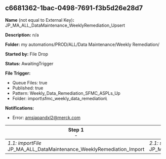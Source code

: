 ## c6681362-1bac-0498-7691-f3b5d26e28d7

**Name** (not equal to External Key)**:** JP_MA_ALL_DataMaintenance_WeeklyRemediation_Upsert

**Description:** n/a

**Folder:** my automations/PROD/ALL/Data Maintenance/Weekly Remediation/

**Started by:** File Drop

**Status:** AwaitingTrigger

**File Trigger:**

* Queue Files: true
* Published: true
* Pattern: Weekly_Data_Remediation_SFMC_ASPLs_Up
* Folder:  import\sfmc_weekly_data_remediation\

**Notifications:**

* Error: amsjapandxl2@merck.com

| Step 1<br>_<small>-</small>_ | Step 2<br>_<small>-</small>_ |
| --- | --- |
| _1.1: importFile_<br>JP_MA_ALL_DataMaintenance_WeeklyRemediation_Import | _2.1: script_<br>JP_MA_ALL_DataMaintenance_WeeklyRemediation_Upsert |
